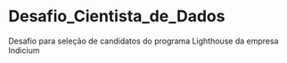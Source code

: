 # Desafio_Cientista_de_Dados
Desafio para seleção de candidatos do programa Lighthouse da empresa Indicium
